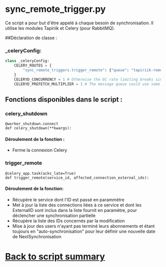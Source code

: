 # sync_remote_trigger.py

Ce script a pour but d'être appelé à chaque besoin de synchronisation. Il utilise les modules Tapiriik et Celery (pour RabbitMQ).

##Déclaration de classe :
### _celeryConfig:
```python
class _celeryConfig:
    CELERY_ROUTES = {
        "sync_remote_triggers.trigger_remote": {"queue": "tapiriik-remote-trigger"}
    }
    CELERYD_CONCURRENCY = 1 # Otherwise the GC rate limiting breaks since file locking is per-process.
    CELERYD_PREFETCH_MULTIPLIER = 1 # The message queue could use some exercise.
``` 
## Fonctions disponibles dans le script :

### celery_shutdown
```
@worker_shutdown.connect
def celery_shutdown(**kwargs):
``` 
#### Déroulement de la fonction : 
- Ferme la connexion Celery

### trigger_remote
```
@celery_app.task(acks_late=True)
def trigger_remote(service_id, affected_connection_external_ids):
``` 
#### Déroulement de la fonction: 
- Récupère le service dont l'ID est passé en parammètre
- Met à jour la liste des connections liées à ce service et dont les ExternalID  sont inclus dans la liste fournit en paramètre, pour déclencher une synchronisation partielle
- Récupère la liste des IDs concernés par la modification
- Mise à jour des users n'ayant pas terminé leurs abonnements et étant toujours en "auto-synchronisation" pour leur définir une nouvelle date de NextSynchronisation

# [Back to script summary](000-script-summary.md)
